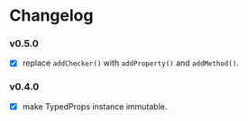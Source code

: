 # Changelog

### v0.5.0

- [x] replace `addChecker()` with `addProperty()` and `addMethod()`.


### v0.4.0

- [x] make TypedProps instance immutable.
